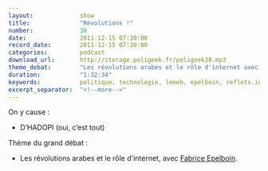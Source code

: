 ```yaml
---
layout:             show
title:              "Révolutions !"
number:             38
date:               2011-12-15 07:30:00
record_date:        2011-12-15 07:30:00
categories:         podcast
download_url:       http://storage.poligeek.fr/poligeek38.mp3
theme_debat:        "Les révolutions arabes et le rôle d'internet avec Fabrice Epelboin."
duration:           "1:32:34"
keywords:           politique, technologie, lemeb, epelboin, reflets.info
excerpt_separator:  "<!--more-->"
---
```



On y cause :

- D’HADOPI (oui, c’est tout)

Thème du grand débat :

- Les révolutions arabes et le rôle d'internet, avec [Fabrice Epelboin](https://twitter.com/epelboin).

